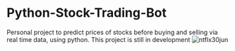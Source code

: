 # Python-Stock-Trading-Bot
Personal project to predict prices of stocks before buying and selling via real time data, using python.
This project is still in development
![ntflx30jun](https://user-images.githubusercontent.com/84476080/176819775-2a6d8953-4a75-43a3-b6b9-1199876cbb50.jpeg)
